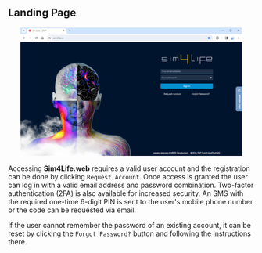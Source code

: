 ## Landing Page

<p align="center">
  <img width="90%" src="assets/landingpage.png">
</p>

Accessing **Sim4Life.web** requires a valid user account and the registration can be done by clicking ```Request Account```. Once access is granted the user can log in with a valid email address and password combination. Two-factor authentication (2FA) is also available for increased security. An SMS with the required one-time 6-digit PIN is sent to the user's mobile phone number or the code can be requested via email. 

If the user cannot remember the password of an existing account, it can be reset by clicking the ```Forgot Password?``` button and following the instructions there. 
